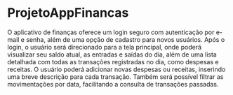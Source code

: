# ProjetoAppFinancas
 O aplicativo de finanças oferece um login seguro com autenticação por e-mail e senha, além de uma opção de cadastro para novos usuários. Após o login, o usuário será direcionado para a tela principal, onde poderá visualizar seu saldo atual, as entradas e saídas do dia, além de uma lista detalhada com todas as transações registradas no dia, como despesas e receitas. O usuário poderá adicionar novas despesas ou receitas, inserindo uma breve descrição para cada transação. Também será possível filtrar as movimentações por data, facilitando a consulta de transações passadas.
